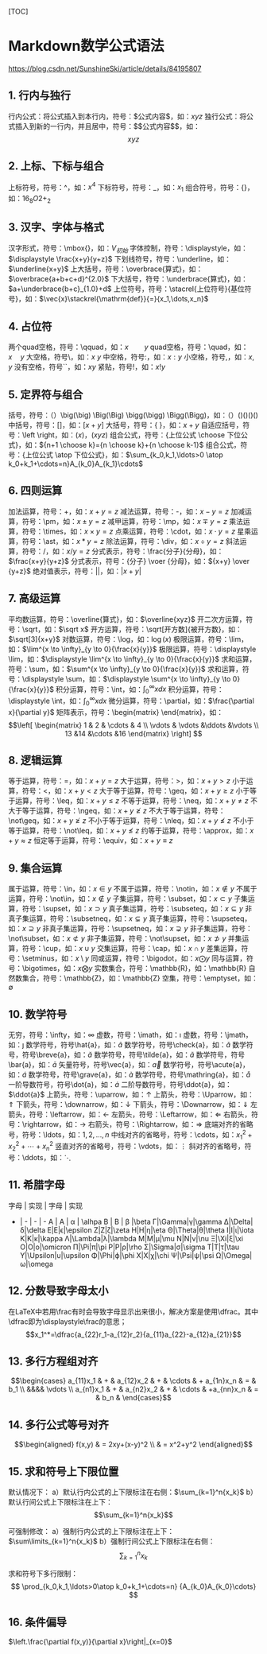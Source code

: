 [TOC]

# Markdown数学公式语法

https://blog.csdn.net/SunshineSki/article/details/84195807

## 1. 行内与独行

行内公式：将公式插入到本行内，符号：\$公式内容\$，如：$xyz$
独行公式：将公式插入到新的一行内，并且居中，符号：\$\$公式内容\$\$，如：$$xyz$$

## 2. 上标、下标与组合

上标符号，符号：\^，如：$x^4$
下标符号，符号：_，如：$x_1$
组合符号，符号：{}，如：${16}_{8}O{2+}_{2}$

## 3. 汉字、字体与格式

汉字形式，符号：\mbox{}，如：$V_{初始}$
字体控制，符号：\displaystyle，如：$\displaystyle \frac{x+y}{y+z}$
下划线符号，符号：\underline，如：$\underline{x+y}$
上大括号，符号：\overbrace{算式}，如：$\overbrace{a+b+c+d}^{2.0}$
下大括号，符号：\underbrace{算式}，如：$a+\underbrace{b+c}_{1.0}+d$
上位符号，符号：\stacrel{上位符号}{基位符号}，如：$\vec{x}\stackrel{\mathrm{def}}{=}{x_1,\dots,x_n}$

## 4. 占位符

两个quad空格，符号：\qquad，如：$x \qquad y$
quad空格，符号：\quad，如：$x \quad y$
大空格，符号\，如：$x \ y$
中空格，符号\:，如：$x : y$
小空格，符号\,，如：$x , y$
没有空格，符号``，如：$xy$
紧贴，符号\!，如：$x ! y$

## 5. 定界符与组合

括号，符号：（）\big(\big) \Big(\Big) \bigg(\bigg) \Bigg(\Bigg)，如：$（）\big(\big) \Big(\Big) \bigg(\bigg) \Bigg(\Bigg)$
中括号，符号：[]，如：$[x+y]$
大括号，符号：\{ \}，如：${x+y}$
自适应括号，符号：\left \right，如：$\left(x\right)$，$\left(x{yz}\right)$
组合公式，符号：{上位公式 \choose 下位公式}，如：${n+1 \choose k}={n \choose k}+{n \choose k-1}$
组合公式，符号：{上位公式 \atop 下位公式}，如：$\sum_{k_0,k_1,\ldots>0 \atop k_0+k_1+\cdots=n}A_{k_0}A_{k_1}\cdots$

## 6. 四则运算

加法运算，符号：+，如：$x+y=z$
减法运算，符号：-，如：$x-y=z$
加减运算，符号：\pm，如：$x \pm y=z$
减甲运算，符号：\mp，如：$x \mp y=z$
乘法运算，符号：\times，如：$x \times y=z$
点乘运算，符号：\cdot，如：$x \cdot y=z$
星乘运算，符号：\ast，如：$x \ast y=z$
除法运算，符号：\div，如：$x \div y=z$
斜法运算，符号：/，如：$x/y=z$
分式表示，符号：\frac{分子}{分母}，如：$\frac{x+y}{y+z}$
分式表示，符号：{分子} \voer {分母}，如：${x+y} \over {y+z}$
绝对值表示，符号：||，如：$|x+y|$

## 7. 高级运算

平均数运算，符号：\overline{算式}，如：$\overline{xyz}$
开二次方运算，符号：\sqrt，如：$\sqrt x$
开方运算，符号：\sqrt[开方数]{被开方数}，如：$\sqrt[3]{x+y}$
对数运算，符号：\log，如：$\log(x)$
极限运算，符号：\lim，如：$\lim^{x \to \infty}_{y \to 0}{\frac{x}{y}}$
极限运算，符号：\displaystyle \lim，如：$\displaystyle \lim^{x \to \infty}_{y \to 0}{\frac{x}{y}}$
求和运算，符号：\sum，如：$\sum^{x \to \infty}_{y \to 0}{\frac{x}{y}}$
求和运算，符号：\displaystyle \sum，如：$\displaystyle \sum^{x \to \infty}_{y \to 0}{\frac{x}{y}}$
积分运算，符号：\int，如：$\int^{\infty}_{0}{xdx}$
积分运算，符号：\displaystyle \int，如：$\displaystyle \int^{\infty}_{0}{xdx}$
微分运算，符号：\partial，如：$\frac{\partial x}{\partial y}$
矩阵表示，符号：\begin{matrix} \end{matrix}，如：
$$\left[
    \begin{matrix}
    1 & 2 & \cdots & 4 \\
    \vdots & \vdots &\ddots &\vdots \\
    13 &14 &\cdots &16
    \end{matrix}
\right]
$$

## 8. 逻辑运算

等于运算，符号：=，如：$x+y=z$
大于运算，符号：>，如：$x+y>z$
小于运算，符号：<，如：$x+y<z$
大于等于运算，符号：\geq，如：$x+y \geq z$
小于等于运算，符号：\leq，如：$x+y \leq z$
不等于运算，符号：\neq，如：$x+y \neq z$
不大于等于运算，符号：\ngeq，如：$x+y \ngeq z$
不大于等于运算，符号：\not\geq，如：$x+y \not\geq z$
不小于等于运算，符号：\nleq，如：$x+y \nleq z$
不小于等于运算，符号：\not\leq，如：$x+y \not\leq z$
约等于运算，符号：\approx，如：$x+y \approx z$
恒定等于运算，符号：\equiv，如：$x+y \equiv z$

## 9. 集合运算

属于运算，符号：\in，如：$x \in y$
不属于运算，符号：\notin，如：$x \notin y$
不属于运算，符号：\not\in，如：$x \not\in y$
子集运算，符号：\subset，如：$x \subset y$
子集运算，符号：\supset，如：$x \supset y$
真子集运算，符号：\subseteq，如：$x \subseteq y$
非真子集运算，符号：\subsetneq，如：$x \subsetneq y$
真子集运算，符号：\supseteq，如：$x \supseteq y$
非真子集运算，符号：\supsetneq，如：$x \supsetneq y$
非子集运算，符号：\not\subset，如：$x \not\subset y$
非子集运算，符号：\not\supset，如：$x \not\supset y$
并集运算，符号：\cup，如：$x \cup y$
交集运算，符号：\cap，如：$x \cap y$
差集运算，符号：\setminus，如：$x \setminus y$
同或运算，符号：\bigodot，如：$x \bigodot y$
同与运算，符号：\bigotimes，如：$x \bigotimes y$
实数集合，符号：\mathbb{R}，如：\mathbb{R}
自然数集合，符号：\mathbb{Z}，如：\mathbb{Z}
空集，符号：\emptyset，如：$\emptyset$

## 10. 数学符号

无穷，符号：\infty，如：$\infty$
虚数，符号：\imath，如：$\imath$
虚数，符号：\jmath，如：$\jmath$
数学符号，符号\hat{a}，如：$\hat{a}$
数学符号，符号\check{a}，如：$\check{a}$
数学符号，符号\breve{a}，如：$\breve{a}$
数学符号，符号\tilde{a}，如：$\tilde{a}$
数学符号，符号\bar{a}，如：$\bar{a}$
矢量符号，符号\vec{a}，如：$\vec{a}$
数学符号，符号\acute{a}，如：$\acute{a}$
数学符号，符号\grave{a}，如：$\grave{a}$
数学符号，符号\mathring{a}，如：$\mathring{a}$
一阶导数符号，符号\dot{a}，如：$\dot{a}$
二阶导数符号，符号\ddot{a}，如：$\ddot{a}$
上箭头，符号：\uparrow，如：$\uparrow$
上箭头，符号：\Uparrow，如：$\Uparrow$
下箭头，符号：\downarrow，如：$\downarrow$
下箭头，符号：\Downarrow，如：$\Downarrow$
左箭头，符号：\leftarrow，如：$\leftarrow$
左箭头，符号：\Leftarrow，如：$\Leftarrow$
右箭头，符号：\rightarrow，如：$\rightarrow$
右箭头，符号：\Rightarrow，如：$\Rightarrow$
底端对齐的省略号，符号：\ldots，如：$1,2,\ldots,n$
中线对齐的省略号，符号：\cdots，如：$x_1^2 + x_2^2 + \cdots + x_n^2$
竖直对齐的省略号，符号：\vdots，如：$\vdots$
斜对齐的省略号，符号：\ddots，如：$\ddots$

## 11. 希腊字母

字母 | 实现 | 字母 | 实现
-   | -    | -   | -
A   | A    | α   | \alhpa
B   | B    | β   |\beta
Γ|\Gamma|γ|\gamma
Δ|\Delta|δ|\delta
E|E|ϵ|\epsilon
Z|Z|ζ|\zeta
H|H|η|\eta
Θ|\Theta|θ|\theta
I|I|ι|\iota
K|K|κ|\kappa
Λ|\Lambda|λ|\lambda
M|M|μ|\mu
N|N|ν|\nu
Ξ|\Xi|ξ|\xi
O|O|ο|\omicron
Π|\Pi|π|\pi
P|P|ρ|\rho
Σ|\Sigma|σ|\sigma
T|T|τ|\tau
Υ|\Upsilon|υ|\upsilon
Φ|\Phi|ϕ|\phi
X|X|χ|\chi
Ψ|\Psi|ψ|\psi
Ω|\Omega|ω|\omega

## 12. 分数导致字母太小  

在LaTeX中若用\frac有时会导致字母显示出来很小，解决方案是使用\dfrac。其中\dfrac即为\displaystyle\frac的意思；
$$x_1^*=\dfrac{a_{22}r_1-a_{12}r_2}{a_{11}a_{22}-a_{12}a_{21}}$$

## 13. 多行方程组对齐

$$\begin{cases}
a_{11}x_1 & + & a_{12}x_2 & + & \cdots & + a_{1n}x_n & = & b_1 \\
&&&& \vdots \\
a_{n1}x_1 & + & a_{n2}x_2 & + & \cdots & +a_{nn}x_n & = & b_n &
\end{cases}$$

## 14. 多行公式等号对齐

$$\begin{aligned}
f(x,y) & = 2xy+(x-y)^2 \\
& =  x^2+y^2
\end{aligned}$$

## 15. 求和符号上下限位置

默认情况下：
a）默认行内公式的上下限标注在右侧：$\sum_{k=1}^n{x_k}$
b）默认行间公式上下限标注在上下：$$\sum_{k=1}^n{x_k}$$

可强制修改：
a）强制行内公式的上下限标注在上下：$\sum\limits_{k=1}^n{x_k}$
b）强制行间公式上下限标注在右侧：$$\sum\nolimits_{k=1}^n{x_k}$$

求和符号下多行限制：
$$
\prod_{k_0,k_1,\ldots>0\atop
k_0+k_1+\cdots=n}
{A_{k_0}A_{k_0}\cdots}
$$  

## 16. 条件偏导

$\left.\frac{\partial f(x,y)}{\partial x}\right|_{x=0}$
